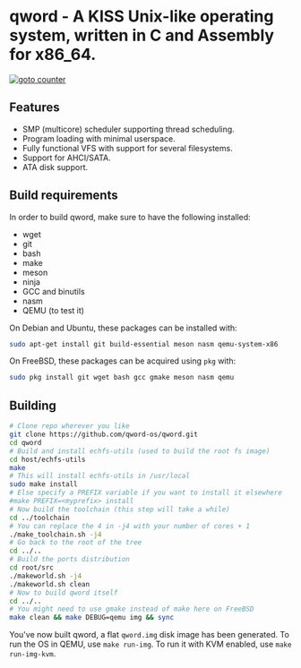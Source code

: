 # qword - A KISS Unix-like operating system, written in C and Assembly for x86_64.

[![goto counter](https://img.shields.io/github/search/qword-os/qword/goto.svg)](https://github.com/qword-os/qword/search?q=goto)

## Features
- SMP (multicore) scheduler supporting thread scheduling.
- Program loading with minimal userspace.
- Fully functional VFS with support for several filesystems.
- Support for AHCI/SATA.
- ATA disk support.

## Build requirements
In order to build qword, make sure to have the following installed:
- wget
- git
- bash
- make
- meson
- ninja
- GCC and binutils
- nasm
- QEMU (to test it)

On Debian and Ubuntu, these packages can be installed with:
```bash
sudo apt-get install git build-essential meson nasm qemu-system-x86
```

On FreeBSD, these packages can be acquired using `pkg` with:
```bash
sudo pkg install git wget bash gcc gmake meson nasm qemu
```

## Building
```bash
# Clone repo wherever you like
git clone https://github.com/qword-os/qword.git
cd qword
# Build and install echfs-utils (used to build the root fs image)
cd host/echfs-utils
make
# This will install echfs-utils in /usr/local
sudo make install
# Else specify a PREFIX variable if you want to install it elsewhere
#make PREFIX=<myprefix> install
# Now build the toolchain (this step will take a while)
cd ../toolchain
# You can replace the 4 in -j4 with your number of cores + 1
./make_toolchain.sh -j4
# Go back to the root of the tree
cd ../..
# Build the ports distribution
cd root/src
./makeworld.sh -j4
./makeworld.sh clean
# Now to build qword itself
cd ../..
# You might need to use gmake instead of make here on FreeBSD
make clean && make DEBUG=qemu img && sync
```

You've now built qword, a flat `qword.img` disk image has been generated.
To run the OS in QEMU, use `make run-img`.
To run it with KVM enabled, use `make run-img-kvm`.
